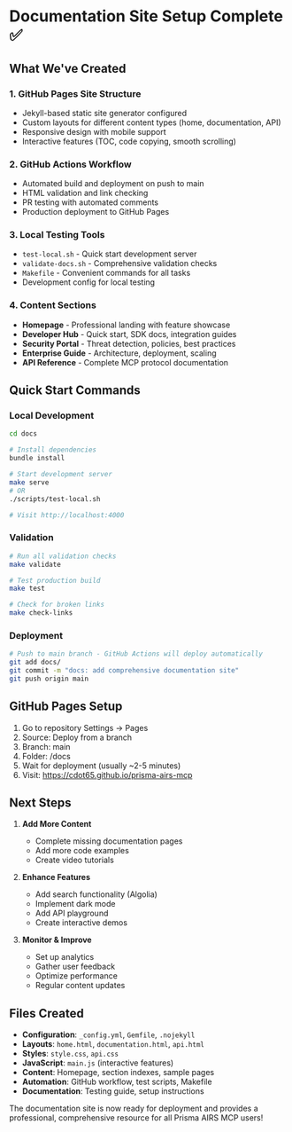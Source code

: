 # Documentation Site Setup Complete ✅

## What We've Created

### 1. **GitHub Pages Site Structure**
- Jekyll-based static site generator configured
- Custom layouts for different content types (home, documentation, API)
- Responsive design with mobile support
- Interactive features (TOC, code copying, smooth scrolling)

### 2. **GitHub Actions Workflow**
- Automated build and deployment on push to main
- HTML validation and link checking
- PR testing with automated comments
- Production deployment to GitHub Pages

### 3. **Local Testing Tools**
- `test-local.sh` - Quick start development server
- `validate-docs.sh` - Comprehensive validation checks
- `Makefile` - Convenient commands for all tasks
- Development config for local testing

### 4. **Content Sections**
- **Homepage** - Professional landing with feature showcase
- **Developer Hub** - Quick start, SDK docs, integration guides
- **Security Portal** - Threat detection, policies, best practices
- **Enterprise Guide** - Architecture, deployment, scaling
- **API Reference** - Complete MCP protocol documentation

## Quick Start Commands

### Local Development
```bash
cd docs

# Install dependencies
bundle install

# Start development server
make serve
# OR
./scripts/test-local.sh

# Visit http://localhost:4000
```

### Validation
```bash
# Run all validation checks
make validate

# Test production build
make test

# Check for broken links
make check-links
```

### Deployment
```bash
# Push to main branch - GitHub Actions will deploy automatically
git add docs/
git commit -m "docs: add comprehensive documentation site"
git push origin main
```

## GitHub Pages Setup

1. Go to repository Settings → Pages
2. Source: Deploy from a branch
3. Branch: main
4. Folder: /docs
5. Wait for deployment (usually ~2-5 minutes)
6. Visit: https://cdot65.github.io/prisma-airs-mcp

## Next Steps

1. **Add More Content**
   - Complete missing documentation pages
   - Add more code examples
   - Create video tutorials

2. **Enhance Features**
   - Add search functionality (Algolia)
   - Implement dark mode
   - Add API playground
   - Create interactive demos

3. **Monitor & Improve**
   - Set up analytics
   - Gather user feedback
   - Optimize performance
   - Regular content updates

## Files Created

- **Configuration**: `_config.yml`, `Gemfile`, `.nojekyll`
- **Layouts**: `home.html`, `documentation.html`, `api.html`
- **Styles**: `style.css`, `api.css`
- **JavaScript**: `main.js` (interactive features)
- **Content**: Homepage, section indexes, sample pages
- **Automation**: GitHub workflow, test scripts, Makefile
- **Documentation**: Testing guide, setup instructions

The documentation site is now ready for deployment and provides a professional, comprehensive resource for all Prisma AIRS MCP users!